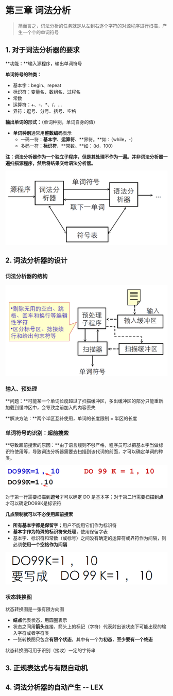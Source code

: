 # 第三章 词法分析

> 简而言之，词法分析的任务就是从左到右逐个字符的对源程序进行扫描，产生一个个的单词符号

## 1. 对于词法分析器的要求

**功能：**输入源程序，输出单词符号

**单词符号的种类：**

* 基本字：begin、repeat
* 标识符：变量名、数组名、过程名
* 常数
* 运算符：+、-、\*、/、...
* 界符：逗号、分号、括号、空格

**输出单词的形式：**（单词种别，单词自身的值）

* **单词种别**通常用**整数编码**表示
  * 一码一符：**基本字**、**运算符**、**界符。**如：（while，-）
  * 多码一符：**标识符**、**常数。**如：（id，100）

**注：词法分析器作为一个独立子程序，但是其处理不作为一遍。并非词法分析器一遍扫描源程序，然后将结果交给语法分析器。**

![](.gitbook/assets/image%20%2811%29.png)

## 2. 词法分析器的设计

### **词法分析器的结构**

![&#x8BCD;&#x6CD5;&#x5206;&#x6790;&#x5668;&#x7684;&#x7ED3;&#x6784;](.gitbook/assets/image%20%2816%29.png)

### **输入、预处理**

**问题：**可能某一个单词长度超过了扫描缓冲区，多出缓冲区的部分只能重新加载到缓冲区中，会导致之前加入的内容丢失

**解决方法：**两个半区互补使用，单词的长度限制  = 半区的长度

### 单词符号的识别：超前搜索

**导致超前搜索的原因：**由于语言规则不够严格，程序员可以把基本字当做标识符使用等，导致词法分析器需要去扫描到该代词的前面，才可以确定单词的种类。

![](.gitbook/assets/image%20%2815%29.png)

对于第一行需要扫描到**逗号**才可以确定 DO 是基本字；对于第二行需要扫描到**点**才可以确定DO99K是标识符

**几点限制就可以不必使用超前搜索**

* **所有基本字都是保留字**；用户不能用它们作为标识符
* **基本字作为特殊的标识符来处理**，使用保留字表
* 基本字、标识符和常数（或标号）之间没有确定的运算符或界符作为间隔，则必须**使用一个空格作为间隔**

![](.gitbook/assets/image%20%2814%29.png)

### 状态转换图

状态转换图是一张有限方向图

* **结点**代表状态，用圆圈表示
* 状态之间用**箭头**连接，箭头上的标记（字符）代表射出该状态下可能出现的输入字符或者字符类
* 一张转换图只包含**有限个状态**，其中有一个为**初态**，**至少要有一个终态**

状态转换图可用于识别（接收）一定的字符串

## 3. 正规表达式与有限自动机

## 4. 词法分析器的自动产生 -- LEX 

